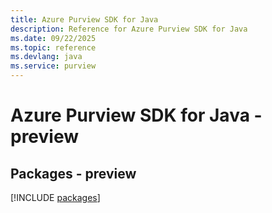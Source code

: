 ```yaml
---
title: Azure Purview SDK for Java
description: Reference for Azure Purview SDK for Java
ms.date: 09/22/2025
ms.topic: reference
ms.devlang: java
ms.service: purview
---
```

# Azure Purview SDK for Java - preview
## Packages - preview
[!INCLUDE [packages](purview-index.md)]